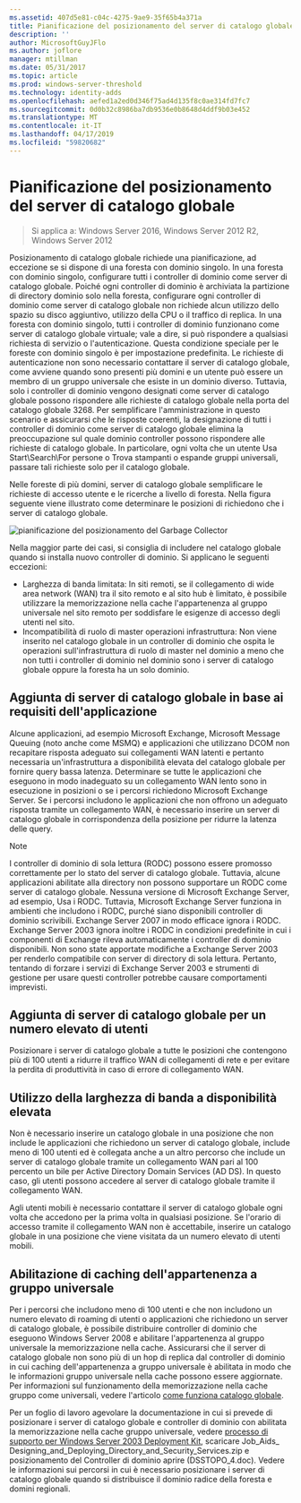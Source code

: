 ```yaml
---
ms.assetid: 407d5e81-c04c-4275-9ae9-35f65b4a371a
title: Pianificazione del posizionamento del server di catalogo globale
description: ''
author: MicrosoftGuyJFlo
ms.author: joflore
manager: mtillman
ms.date: 05/31/2017
ms.topic: article
ms.prod: windows-server-threshold
ms.technology: identity-adds
ms.openlocfilehash: aefed1a2ed0d346f75ad4d135f8c0ae314fd7fc7
ms.sourcegitcommit: 0d0b32c8986ba7db9536e0b8648d4ddf9b03e452
ms.translationtype: MT
ms.contentlocale: it-IT
ms.lasthandoff: 04/17/2019
ms.locfileid: "59820682"
---
```

# <a name="planning-global-catalog-server-placement"></a>Pianificazione del posizionamento del server di catalogo globale

>Si applica a: Windows Server 2016, Windows Server 2012 R2, Windows Server 2012

Posizionamento di catalogo globale richiede una pianificazione, ad eccezione se si dispone di una foresta con dominio singolo. In una foresta con dominio singolo, configurare tutti i controller di dominio come server di catalogo globale. Poiché ogni controller di dominio è archiviata la partizione di directory dominio solo nella foresta, configurare ogni controller di dominio come server di catalogo globale non richiede alcun utilizzo dello spazio su disco aggiuntivo, utilizzo della CPU o il traffico di replica. In una foresta con dominio singolo, tutti i controller di dominio funzionano come server di catalogo globale virtuale; vale a dire, si può rispondere a qualsiasi richiesta di servizio o l'autenticazione. Questa condizione speciale per le foreste con dominio singolo è per impostazione predefinita. Le richieste di autenticazione non sono necessario contattare il server di catalogo globale, come avviene quando sono presenti più domini e un utente può essere un membro di un gruppo universale che esiste in un dominio diverso. Tuttavia, solo i controller di dominio vengono designati come server di catalogo globale possono rispondere alle richieste di catalogo globale nella porta del catalogo globale 3268. Per semplificare l'amministrazione in questo scenario e assicurarsi che le risposte coerenti, la designazione di tutti i controller di dominio come server di catalogo globale elimina la preoccupazione sul quale dominio controller possono rispondere alle richieste di catalogo globale. In particolare, ogni volta che un utente Usa Start\Search\For persone o Trova stampanti o espande gruppi universali, passare tali richieste solo per il catalogo globale.  
  
Nelle foreste di più domini, server di catalogo globale semplificare le richieste di accesso utente e le ricerche a livello di foresta. Nella figura seguente viene illustrato come determinare le posizioni di richiedono che i server di catalogo globale.  
  
![pianificazione del posizionamento del Garbage Collector](media/Planning-Global-Catalog-Server-Placement/8fc4777c-47b6-4ee7-b8ad-a04e7c5ee67f.gif)  
  
Nella maggior parte dei casi, si consiglia di includere nel catalogo globale quando si installa nuovo controller di dominio. Si applicano le seguenti eccezioni:  
  
- Larghezza di banda limitata: In siti remoti, se il collegamento di wide area network (WAN) tra il sito remoto e al sito hub è limitato, è possibile utilizzare la memorizzazione nella cache l'appartenenza al gruppo universale nel sito remoto per soddisfare le esigenze di accesso degli utenti nel sito.  
- Incompatibilità di ruolo di master operazioni infrastruttura: Non viene inserito nel catalogo globale in un controller di dominio che ospita le operazioni sull'infrastruttura di ruolo di master nel dominio a meno che non tutti i controller di dominio nel dominio sono i server di catalogo globale oppure la foresta ha un solo dominio.  
  
## <a name="adding-global-catalog-servers-based-on-application-requirements"></a>Aggiunta di server di catalogo globale in base ai requisiti dell'applicazione

Alcune applicazioni, ad esempio Microsoft Exchange, Microsoft Message Queuing (noto anche come MSMQ) e applicazioni che utilizzano DCOM non recapitare risposta adeguato sui collegamenti WAN latenti e pertanto necessaria un'infrastruttura a disponibilità elevata del catalogo globale per fornire query bassa latenza. Determinare se tutte le applicazioni che eseguono in modo inadeguato su un collegamento WAN lento sono in esecuzione in posizioni o se i percorsi richiedono Microsoft Exchange Server. Se i percorsi includono le applicazioni che non offrono un adeguato risposta tramite un collegamento WAN, è necessario inserire un server di catalogo globale in corrispondenza della posizione per ridurre la latenza delle query.  
  
> [!NOTE]  
> I controller di dominio di sola lettura (RODC) possono essere promosso correttamente per lo stato del server di catalogo globale. Tuttavia, alcune applicazioni abilitate alla directory non possono supportare un RODC come server di catalogo globale. Nessuna versione di Microsoft Exchange Server, ad esempio, Usa i RODC. Tuttavia, Microsoft Exchange Server funziona in ambienti che includono i RODC, purché siano disponibili controller di dominio scrivibili. Exchange Server 2007 in modo efficace ignora i RODC. Exchange Server 2003 ignora inoltre i RODC in condizioni predefinite in cui i componenti di Exchange rileva automaticamente i controller di dominio disponibili. Non sono state apportate modifiche a Exchange Server 2003 per renderlo compatibile con server di directory di sola lettura. Pertanto, tentando di forzare i servizi di Exchange Server 2003 e strumenti di gestione per usare questi controller potrebbe causare comportamenti imprevisti.  
  
## <a name="adding-global-catalog-servers-for-a-large-number-of-users"></a>Aggiunta di server di catalogo globale per un numero elevato di utenti

Posizionare i server di catalogo globale a tutte le posizioni che contengono più di 100 utenti a ridurre il traffico WAN di collegamenti di rete e per evitare la perdita di produttività in caso di errore di collegamento WAN.  
  
## <a name="using-highly-available-bandwidth"></a>Utilizzo della larghezza di banda a disponibilità elevata

Non è necessario inserire un catalogo globale in una posizione che non include le applicazioni che richiedono un server di catalogo globale, include meno di 100 utenti ed è collegata anche a un altro percorso che include un server di catalogo globale tramite un collegamento WAN pari al 100 percento un bile per Active Directory Domain Services (AD DS). In questo caso, gli utenti possono accedere al server di catalogo globale tramite il collegamento WAN.  
  
Agli utenti mobili è necessario contattare il server di catalogo globale ogni volta che accedono per la prima volta in qualsiasi posizione. Se l'orario di accesso tramite il collegamento WAN non è accettabile, inserire un catalogo globale in una posizione che viene visitata da un numero elevato di utenti mobili.  
  
## <a name="enabling-universal-group-membership-caching"></a>Abilitazione di caching dell'appartenenza a gruppo universale

Per i percorsi che includono meno di 100 utenti e che non includono un numero elevato di roaming di utenti o applicazioni che richiedono un server di catalogo globale, è possibile distribuire controller di dominio che eseguono Windows Server 2008 e abilitare l'appartenenza al gruppo universale la memorizzazione nella cache. Assicurarsi che il server di catalogo globale non sono più di un hop di replica dal controller di dominio in cui caching dell'appartenenza a gruppo universale è abilitata in modo che le informazioni gruppo universale nella cache possono essere aggiornate. Per informazioni sul funzionamento della memorizzazione nella cache gruppo come universali, vedere l'articolo [come funziona catalogo globale](https://go.microsoft.com/fwlink/?LinkId=107063).  
  
Per un foglio di lavoro agevolare la documentazione in cui si prevede di posizionare i server di catalogo globale e controller di dominio con abilitata la memorizzazione nella cache gruppo universale, vedere [processo di supporto per Windows Server 2003 Deployment Kit](https://go.microsoft.com/fwlink/?LinkID=102558), scaricare Job_Aids_ Designing_and_Deploying_Directory_and_Security_Services.zip e posizionamento del Controller di dominio aprire (DSSTOPO_4.doc). Vedere le informazioni sui percorsi in cui è necessario posizionare i server di catalogo globale quando si distribuisce il dominio radice della foresta e domini regionali.  
